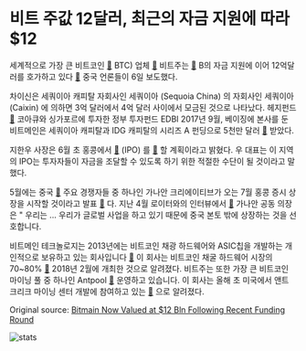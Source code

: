 # 비트 주값 12달러, 최근의 자금 지원에 따라 $12 

세계적으로 가장 큰 비트코인  [🔗](https://cointelegraph.com/bitcoin-price-index)  BTC) 업체  [🔗](https://cointelegraph.com/tags/mining)  비트주는  [🔗](https://cointelegraph.com/tags/bitmain) B의 자금 지원에 이어 12억달러를 호가하고 있다  [🔗](http://finance.caixin.com/2018-07-06/101294819.html)  중국 언론들이 6일 보도했다.

차이신은 세쿼이아 캐피탈 자회사인 세쿼이아 (Sequoia China) 의 자회사인 세쿼이아 (Caixin) 에 의하면 3억 달러에서 4억 달러 사이에서 모금된 것으로 나타났다. 헤지펀드 [🔗](https://cointelegraph.com/tags/usa)  코아큐와 싱가포르에 투자한 정부 투자펀드 EDBI 2017년 9월, 베이징에 본사를 둔 비트메인은 세쿼이아 캐피탈과 IDG 캐피탈의 시리즈 A 펀딩으로 5천만 달러  [🔗](https://cointelegraph.com/news/sequoia-and-idg-to-invest-50-mln-in-bitmain) 받았다.

지한우 사장은 6월 초 홍콩에서  [🔗](https://cointelegraph.com/tags/ipo)  (IPO) 를  [🔗](https://cointelegraph.com/news/mining-giant-bitmain-s-ceo-wu-open-to-hong-kong-ipo-report-says) 할 계획이라고 밝혔다. 우 대표는 이 지역의 IPO는 투자자들이 자금을 조달할 수 있도록 하기 위한 적절한 수단이 될 것이라고 말했다.

5월에는 중국  [🔗](https://cointelegraph.com/tags/china) 주요 경쟁자들 중 하나인 가나안 크리에이티브가 오는 7월 홍콩 증시 상장을 시작할 것이라고 발표  [🔗](https://cointelegraph.com/news/bitcoin-mining-manufacturer-canaan-confirms-ipo-filing-backed-by-major-banks) 다. 지난 4월 로이터와의 인터뷰에서  [🔗](https://www.reuters.com/article/us-crypto-canaancreative-ipo/cryptocurrency-miner-canaan-eyes-ipo-bets-on-chinas-push-for-chip-industry-idUSKCN1HD0I3)  가나안 공동 의장은 " 우리는 ... 우리가 글로벌 사업을 하고 있기 때문에 중국 본토 밖에 상장하는 것을 선호합니다.

비트메인 테크놀로지는 2013년에는 비트코인 채광 하드웨어와 ASIC칩을 개발하는 개인적으로 보유하고 있는 회사입니다  [🔗](https://en.wikipedia.org/wiki/Bitmain) 이 회사는 비트코인 채굴 하드웨어 시장의 70~80%  [🔗](http://fortune.com/2018/02/24/bitcoin-mining-bitmain-profits/)  2018년 2월에 개최한 것으로 알려졌다. 비트주는 또한 가장 큰 비트코인 마이닝 풀 중 하나인 Antpool  [🔗](https://cointelegraph.com/tags/antpool) 운영하고 있습니다. 이 회사는 올해 초 미국에서 앤트 크리크 마이닝 센터 개발에 참여하고 있는  [🔗](https://cointelegraph.com/news/chinese-crypto-mining-giant-bitmain-developing-facilities-in-us-document-suggests) 으로 알려졌다.

Original source: [Bitmain Now Valued at $12 Bln Following Recent Funding Round ](https://cointelegraph.com/news/bitmain-receives-12-bln-investment-in-a-recent-funding-round)

![stats](https://c.statcounter.com/11760860/0/a89fa40b/1/ "stats")
